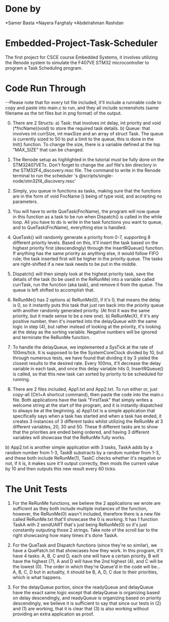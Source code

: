 # Done by
 *Samer Basta
 *Nayera Farghaly
 *Abdelrahman Rashdan

# Embedded-Project-Task-Scheduler
 The first project for CSCE course Embedded Systems, it involves utilizing the Renode system to simulate the F407VE STM32 microcontroller to program a Task Scheduling program.

# Code Run Through
--Please note that for every txt file included, it'll include a runnable code to copy and paste into main.c to run, and they all include screenshots
 (same filename as the txt files but in png format) of the output.

 0) There are 2 Structs: 
  a) Task: that involves int delay, int priority and void (*fncName)(void) to store the required task details.
  b) Queue: that involves int currSize, int maxSize and an array of struct Task. 
  The queue is currently sized to 50 to put a limit to the queue, this is done in the Init() function. 
  To change the size, there is a variable defined at the top "MAX_SIZE" that can be changed.
 
 1) The Renode setup as highlighted in the tutorial must be fully done on the STM32407VETx. 
 Don't forget to change the .axf file's bin directory in the STM32F4_discovery.resc file.
 The command to write in the Renode terminal to run the scheduler
 's @scripts/single-node/stm32f4_discovery.resc' 

 2) Simply, you queue in functions as tasks, making sure that the functions are in the form of
 void FncName () being of type void, and accepting no parameters.

 3) You will have to write QueTask(FncName), the program will now queue in this function as a task to be run when 
 Dispatch() is called in the while loop.
 All you have to do is write in the task functions you want to queue, and to QueTask(FncName), everything else is handled.

 4) QueTask() will randomly generate a priority from 0-7, supporting 8 different priority levels. Based on this, it'll
 insert the task based on the highest priority first (descendingly) through the InsertRQueue() function. 
 If anything has the same priority as anything else,
 it would follow FIFO rule; the task inserted first will be higher in the priority queue. 
 The tasks are right-shifted if a new task needs to be put in the middle.

 5) Dispatch() will then simply look at the highest priority task, save the details of the task (to be used in the ReRunMe) into a
 variable called currTask, run the function (aka task), and remove it from the queue. The queue is left shifted to accomplish that.

 6) ReRunMe() has 2 options
  a) ReRunMe(0), if it's 0, that means the delay is 0, so it instantly puts this task that just ran back into the priority
  queue with another randomly generated priority. (At first it was the same priority, but it made sense to be a new one).
  b) ReRunMe(X), if it's any positive number, then it's inserted into the delayQueue with the same logic in step (4), but rather instead 
  of looking at the priority, it's looking at the delay as the sorting variable. Negative numbers will be ignored and terminate
  the ReRunMe function.

 7) To handle the delayQueue, we implemented a SysTick at the rate of 100ms/tick. It is supposed to be the SystemCoreClock
 divided by 10, but through numerous tests, we have found that dividing it by 3 yieled the closest results to the desired rate. 
 Every 100ms, it'll decrease the delay variable in each task, and once this delay variable hits 0, InsertRQueue() is called,
 so that this new task can sorted by priority to be scheduled for running.

 8) There are 2 files included, App1.txt and App2.txt. To run either or, just copy-all (Ctrl+A shortcut command), then
 paste the code into the main.c file. Both applications have the task "FirstTask" that simply writes a welcome string 
 at the start of the program, and it is instantly dispatched to always be at the beginning.
  a) App1.txt is a simple application that specifically says when a task has started and when a task has ended, 
  it creates 3 instances of 3 different tasks whilst utilizing the ReRunMe at 3 different variables, 20, 30 and 50.
  These 9 different tasks are to show that the priorities are ended being ordered, and having 3 different variables
  will showcase that the ReRunMe fully works. 
  
  b) App2.txt is another simple application with 3 tasks, TaskA adds by a random number from 1-3, TaskB substracts 
  by a random number from 1-3, and these both include ReRunMe(1), TaskC checks whether it's negative or not, 
  if it is, it makes sure it'll output correctly, then mods the current value by 10 and then outputs this new result every 60 ticks.

# The Unit Tests
 1) For the ReRunMe functions, we believe the 2 applications we wrote are sufficient as they both include multiple instances of
 the function, however, the ReRunMe(0) wasn't included, therefore there is a new file called ReRunMe.txt that'll showcase the 
 0 is working. It has 1 function TaskA with 2 sendUART that's just being ReRunMe(0) so it's just constantly outputing those 2 strings.
 Take note of the scroll bar to the right showcasing how many times it's done TaskA.

 2) For the QueTask and Dispatch functions (since they're so similar), we have a QuePatch.txt that showcases how they work. 
 In this program, it'll have 4 tasks: A, B, C and D, each one will have a certain priority, B will have the highest (7), 
 A and D will have the 2nd highest (4), and C will be the lowest (0). The order in which they're Queue'd in the code will be... A, B, C, D
 but in actuality, it should be B, A, D, C due to their priorities, which is what happens. 

 3) For the delayQueue portion, since the readyQueue and delayQueue have the exact same logic except that delayQueue is organizing
 based on delay descendingly, and readyQueue is organizing based on priority descendingly, we believe it is sufficient to say that since our tests in (2)
 and (1) are working, that it is clear that (3) is also working without providing an extra application as proof.


